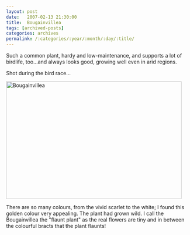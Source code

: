 ```yaml
---
layout: post
date:	2007-02-13 21:30:00
title:  Bougainvillea
tags: [archived-posts]
categories: archives
permalink: /:categories/:year/:month/:day/:title/
---
```

Such a common plant, hardy and low-maintenance, and supports a lot of birdlife, too...and always looks good, growing well even in arid regions.

Shot during the bird race...

<a href="http://www.flickr.com/photos/96476944@N00/388795601/" title="Photo Sharing"><img src="http://farm1.static.flickr.com/184/388795601_e363be1a1d.jpg" width="480" height="320" alt="Bougainvillea" /></a>


There are so many colours, from the vivid scarlet to the white; I found this golden colour very appealing. The plant had grown wild. I call the Bougainvillea the "flaunt plant" as the real flowers are tiny and in between the colourful bracts that the plant flaunts!
